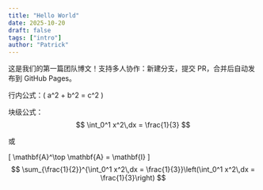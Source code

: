 ```yaml
---
title: "Hello World"
date: 2025-10-20
draft: false
tags: ["intro"]
author: "Patrick"
---
```


这是我们的第一篇团队博文！支持多人协作：新建分支，提交 PR，合并后自动发布到 GitHub Pages。

行内公式：\( a^2 + b^2 = c^2 \)

块级公式：
$$
\int_0^1 x^2\,dx = \frac{1}{3}
$$

或

\[
\mathbf{A}^\top \mathbf{A} = \mathbf{I}
\]
$$
\sum_{\frac{1}{2}}^{\int_0^1 x^2\,dx = \frac{1}{3}}\left(\int_0^1 x^2\,dx = \frac{1}{3}\right)
$$
